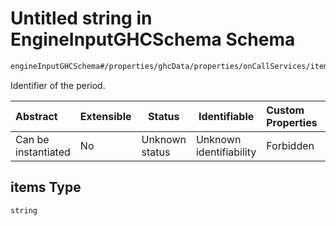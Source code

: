 # Untitled string in EngineInputGHCSchema Schema

```txt
engineInputGHCSchema#/properties/ghcData/properties/onCallServices/items/properties/refPeriods/properties/periods/items
```

Identifier of the period.


| Abstract            | Extensible | Status         | Identifiable            | Custom Properties | Additional Properties | Access Restrictions | Defined In                                                         |
| :------------------ | ---------- | -------------- | ----------------------- | :---------------- | --------------------- | ------------------- | ------------------------------------------------------------------ |
| Can be instantiated | No         | Unknown status | Unknown identifiability | Forbidden         | Allowed               | none                | [ghc.schema.json\*](../out/ghc.schema.json "open original schema") |

## items Type

`string`
